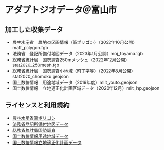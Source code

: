 # アダプトジオデータ＠富山市
## 加工した収集データ
* 農林水産省　農地の区画情報（筆ポリゴン）（2022年10月公開）maff_polygon.fgb
* 法務省　登記所備付地図データ（2023年1月公開）moj_toyama.fgb
* 総務省統計局　国勢調査250mメッシュ（2022年12月公開） stat2020_250mesh.fgb
* 総務省統計局　国勢調査小地域（町丁字等）（2022年8月公開）  stat2020_chomoku.geojson
* 国土数値情報　用途地域データ（2019年度）mlit_youto.geojson
* 国土数値情報　立地適正化計画区域データ（2020年12月）mlit_lnp.geojson

## ライセンスと利用規約
* [農林水産省筆ポリゴン](https://opendata.fude.maff.go.jp/%E7%AD%86%E3%83%9D%E3%83%AA%E3%82%B4%E3%83%B3%E3%81%AE%E5%88%A9%E7%94%A8%E8%A6%8F%E7%B4%84.pdf)
* [法務省登記所備付地図データ](https://github.com/amx-project/kuwanauchi16toyama/blob/main/LICENSE.md)
* [総務省統計局国勢調査](https://www.stat.go.jp/info/riyou.html)
* [国土数値情報用途地域データ](https://nlftp.mlit.go.jp/ksj/gml/datalist/KsjTmplt-A29-v2_1.html)
* [国土数値情報立地適正化計画データ](https://nlftp.mlit.go.jp/ksj/gml/datalist/KsjTmplt-A29-v2_1.html) 

